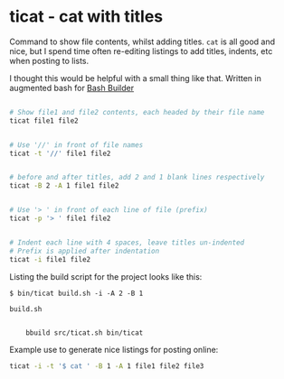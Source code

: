 # ticat - cat with titles

Command to show file contents, whilst adding titles. `cat` is all good and nice, but I spend time often re-editing listings to add titles, indents, etc when posting to lists.

I thought this would be helpful with a small thing like that. Written in augmented bash for [Bash Builder](https://gitlab.com/taikedz/bash-builder)

```sh

# Show file1 and file2 contents, each headed by their file name
ticat file1 file2


# Use '//' in front of file names
ticat -t '//' file1 file2


# before and after titles, add 2 and 1 blank lines respectively
ticat -B 2 -A 1 file1 file2


# Use '> ' in front of each line of file (prefix)
ticat -p '> ' file1 file2


# Indent each line with 4 spaces, leave titles un-indented
# Prefix is applied after indentation
ticat -i file1 file2
```

Listing the build script for the project looks like this:

```
$ bin/ticat build.sh -i -A 2 -B 1

build.sh


    bbuild src/ticat.sh bin/ticat
```

Example use to generate nice listings for posting online:

```sh
ticat -i -t '$ cat ' -B 1 -A 1 file1 file2 file3
```
